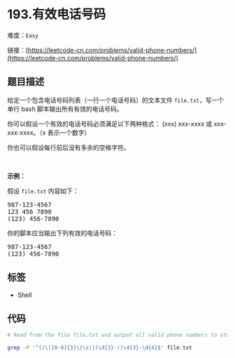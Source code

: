 # 193.有效电话号码

难度：`Easy`

 链接：[https://leetcode-cn.com/problems/valid-phone-numbers/](https://leetcode-cn.com/problems/valid-phone-numbers/)

## 题目描述

<p>给定一个包含电话号码列表（一行一个电话号码）的文本文件 <code>file.txt</code>，写一个单行 bash 脚本输出所有有效的电话号码。</p>

<p>你可以假设一个有效的电话号码必须满足以下两种格式： (xxx) xxx-xxxx 或 xxx-xxx-xxxx。（x 表示一个数字）</p>

<p>你也可以假设每行前后没有多余的空格字符。</p>

<p> </p>

<p><strong>示例：</strong></p>

<p>假设 <code>file.txt</code> 内容如下：</p>

<pre>
987-123-4567
123 456 7890
(123) 456-7890
</pre>

<p>你的脚本应当输出下列有效的电话号码：</p>

<pre>
987-123-4567
(123) 456-7890
</pre>

## 标签

 - Shell 

## 代码

```bash
# Read from the file file.txt and output all valid phone numbers to stdout.
grep -P '^((\([0-9]{3}\)\s)|(\d{3}-))\d{3}-\d{4}$' file.txt
```